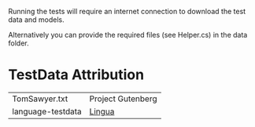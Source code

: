 Running the tests will require an internet connection to download the test data and models.

Alternatively you can provide the required files (see Helper.cs) in the data folder.

# TestData Attribution

|                   |                                                            |
|-------------------|------------------------------------------------------------|
| TomSawyer.txt     | Project Gutenberg                                          |
| language-testdata | [Lingua](https://github.com/pemistahl/lingua-py/tree/main) |

